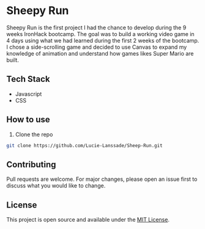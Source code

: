 
# Sheepy Run


Sheepy Run is the first project I had the chance to develop during the 9 weeks IronHack bootcamp.
The goal was to build a working video game in 4 days using what we had learned during the first 2 weeks of the bootcamp. I chose a side-scrolling game and decided to use Canvas to expand my knowledge of animation and understand how games likes Super Mario are built. 

## Tech Stack
- Javascript
- CSS

## How to use
1. Clone the repo
``` bash
git clone https://github.com/Lucie-Lanssade/Sheep-Run.git
```


## Contributing
Pull requests are welcome. For major changes, please open an issue first to discuss what you would like to change.

## License
This project is open source and available under the [MIT License](LICENSE).

  
